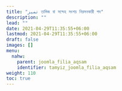 ```yaml
---
title: "تميز তামিজ বা সন্দেহ সংশয় নিরসনকারী পদ"
description: ""
lead: ""
date: 2021-04-29T11:35:55+06:00
lastmod: 2021-04-29T11:35:55+06:00
draft: false
images: []
menu: 
  nahw:
    parent: joomla_filia_aqsam
    identifier: tamyiz_joomla_filia_aqsam
weight: 110
toc: true
---
```



